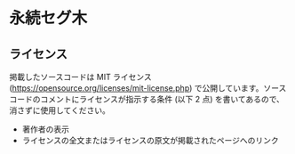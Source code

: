 # 永続セグ木


## ライセンス
掲載したソースコードは MIT ライセンス (https://opensource.org/licenses/mit-license.php) で公開しています。ソースコードのコメントにライセンスが指示する条件 (以下 $2$ 点) を書いてあるので、消さずに使用してください。

- 著作者の表示
- ライセンスの全文またはライセンスの原文が掲載されたページへのリンク



